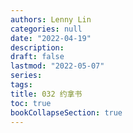 ```yaml
---
authors: Lenny Lin
categories: null
date: "2022-04-19"
description: 
draft: false
lastmod: "2022-05-07"
series: 
tags:
title: 032 约拿书
toc: true
bookCollapseSection: true
---
```






